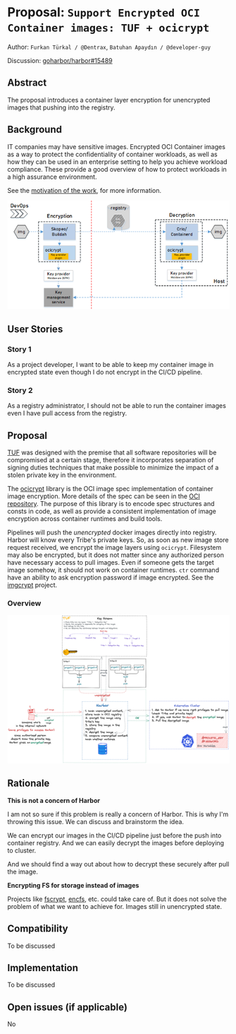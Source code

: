 # Proposal: `Support Encrypted OCI Container images: TUF + ocicrypt`

Author: `Furkan Türkal / @Dentrax`, `Batuhan Apaydın / @developer-guy`

Discussion: [goharbor/harbor#15489](https://github.com/goharbor/harbor/issues/15489)

## Abstract

The proposal introduces a container layer encryption for unencrypted images that pushing into the registry.

## Background

IT companies may have sensitive images. Encrypted OCI Container images as a way to protect the confidentiality of container workloads, as well as how they can be used in an enterprise setting to help you achieve workload compliance. These provide a good overview of how to protect workloads in a high assurance environment.

See the [motivation of the work](https://developer.ibm.com/articles/enabling-advanced-key-usage-and-management-in-encrypted-container-images//), for more information.

![High Level Overview](images/encrypted_oci_container_images/high_level_overview.png)

## User Stories

### Story 1
As a project developer, I want to be able to keep my container image in encrypted state even though I do not encrypt in the CI/CD pipeline.

### Story 2
As a registry administrator, I should not be able to run the container images even I have pull access from the registry.

## Proposal

[TUF](https://github.com/theupdateframework/tuf) was designed with the premise that all software repositories will be compromised at a certain stage, therefore it incorporates separation of signing duties techniques that make possible to minimize the impact of a stolen private key in the environment.

The [ocicrypt](https://github.com/containers/ocicrypt) library is the OCI image spec implementation of container image encryption. More details of the spec can be seen in the [OCI repository](https://github.com/opencontainers/image-spec/pull/775). The purpose of this library is to encode spec structures and consts in code, as well as provide a consistent implementation of image encryption across container runtimes and build tools.

Pipelines will push the _unencrypted_ docker images directly into registry. Harbor will know every Tribe's private keys. So, as soon as new image store request received, we encrypt the image layers using `ocicrypt`. Filesystem may also be encrypted, but it does not matter since any authorized person have necessary access to pull images. Even if someone gets the target image somehow, it should not work on container runtimes. `ctr` command have an ability to ask encryption password if image encrypted. See the [imgcrypt](https://github.com/containerd/imgcrypt) project.

### Overview

![Overall Architecture](images/encrypted_oci_container_images/overall_architecture.png)

## Rationale

**This is not a concern of Harbor**

I am not so sure if this problem is really a concern of Harbor. This is why I'm throwing this issue. We can discuss and brainstorm the idea.

We can encrypt our images in the CI/CD pipeline just before the push into container registry. And we can easily decrypt the images before deploying to cluster.

And we should find a way out about how to decrypt these securely after pull the image.

**Encrypting FS for storage instead of images**

Projects like [fscrypt](https://github.com/google/fscrypt), [encfs](https://github.com/vgough/encfs), etc. could take care of. But it does not solve the problem of what we want to achieve for. Images still in unencrypted state.

## Compatibility

To be discussed

## Implementation

To be discussed

## Open issues (if applicable)

No